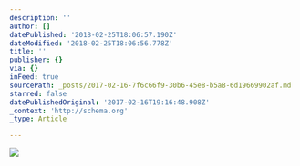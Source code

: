 ```yaml
---
description: ''
author: []
datePublished: '2018-02-25T18:06:57.190Z'
dateModified: '2018-02-25T18:06:56.778Z'
title: ''
publisher: {}
via: {}
inFeed: true
sourcePath: _posts/2017-02-16-7f6c66f9-30b6-45e8-b5a8-6d19669902af.md
starred: false
datePublishedOriginal: '2017-02-16T19:16:48.908Z'
_context: 'http://schema.org'
_type: Article

---
```

![](https://the-grid-user-content.s3-us-west-2.amazonaws.com/4d668deb-1dbf-4631-95e8-aad3e20fd267.jpg)